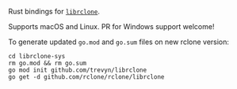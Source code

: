 Rust bindings for [`librclone`](https://github.com/rclone/rclone/tree/master/librclone).

Supports macOS and Linux. PR for Windows support welcome!

To generate updated `go.mod` and `go.sum` files on new rclone version:

```ignore
cd librclone-sys
rm go.mod && rm go.sum
go mod init github.com/trevyn/librclone
go get -d github.com/rclone/rclone/librclone
```
